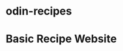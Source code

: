 # odin-recipes
# Basic Recipe Website #
<!-- The purpose and the goal of this project.Is to learn and understand basic HTML skills.To get idea how is HTML works on practice.
Idea of this project is quite obvious ,creating just a simple and functional "Basic Recipe Website'. -->
